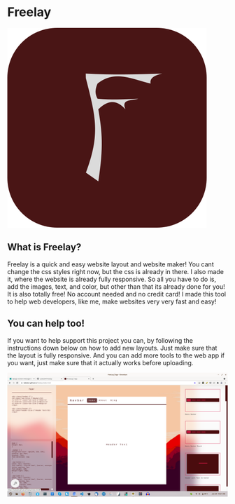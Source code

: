 # Freelay
![freelay logo](https://github.com/LublubXT/freelay/blob/main/layout_img/logo.png)

## What is Freelay?
Freelay is a quick and easy website layout and website maker! You cant change the css styles right now, but the css is already in there. I also made it, where the website is already fully responsive. So all you have to do is, add the images, text, and color, but other than that its already done for you! It is also totally free! No account needed and no credit card! I made this tool to help web developers, like me, make websites very very fast and easy! 

## You can help too!
If you want to help support this project you can, by following the instructions down below on how to add new layouts. Just make sure that the layout is fully responsive. And you can add more tools to the web app if you want, just make sure that it actually works before uploading.

![screen shot](https://github.com/LublubXT/freelay/blob/main/Screenshot%20from%202022-01-28%2010-21-10.png)
